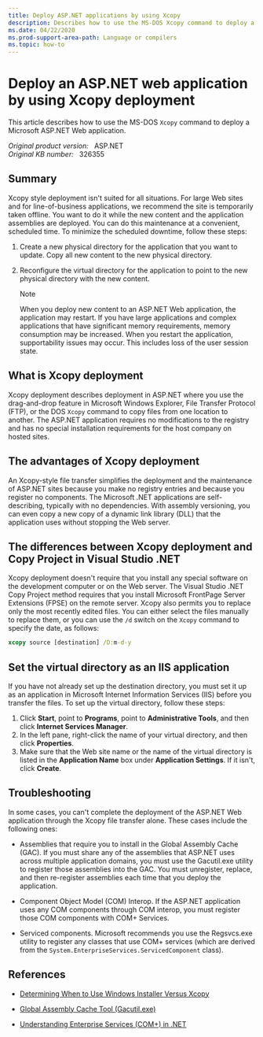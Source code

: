 ```yaml
---
title: Deploy ASP.NET applications by using Xcopy
description: Describes how to use the MS-DOS Xcopy command to deploy a Microsoft ASP.NET Web application.
ms.date: 04/22/2020
ms.prod-support-area-path: Language or compilers
ms.topic: how-to
---
```

# Deploy an ASP.NET web application by using Xcopy deployment  

This article describes how to use the MS-DOS `Xcopy` command to deploy a Microsoft ASP.NET Web application.

_Original product version:_ &nbsp; ASP.NET  
_Original KB number:_ &nbsp; 326355

## Summary

Xcopy style deployment isn't suited for all situations. For large Web sites and for line-of-business applications, we recommend the site is temporarily taken offline. You want to do it while the new content and the application assemblies are deployed. You can do this maintenance at a convenient, scheduled time. To minimize the scheduled downtime, follow these steps:

1. Create a new physical directory for the application that you want to update. Copy all new content to the new physical directory.
2. Reconfigure the virtual directory for the application to point to the new physical directory with the new content.

    > [!NOTE]
    > When you deploy new content to an ASP.NET Web application, the application may restart. If you have large applications and complex applications that have significant memory requirements, memory consumption may be increased. When you restart the application, supportability issues may occur. This includes loss of the user session state.

## What is Xcopy deployment

Xcopy deployment describes deployment in ASP.NET where you use the drag-and-drop feature in Microsoft Windows Explorer, File Transfer Protocol (FTP), or the DOS `Xcopy` command to copy files from one location to another. The ASP.NET application requires no modifications to the registry and has no special installation requirements for the host company on hosted sites.

## The advantages of Xcopy deployment

An Xcopy-style file transfer simplifies the deployment and the maintenance of ASP.NET sites because you make no registry entries and because you register no components. The Microsoft .NET applications are self-describing, typically with no dependencies. With assembly versioning, you can even copy a new copy of a dynamic link library (DLL) that the application uses without stopping the Web server.

## The differences between Xcopy deployment and Copy Project in Visual Studio .NET

Xcopy deployment doesn't require that you install any special software on the development computer or on the Web server. The Visual Studio .NET Copy Project method requires that you install Microsoft FrontPage Server Extensions (FPSE) on the remote server. Xcopy also permits you to replace only the most recently edited files. You can either select the files manually to replace them, or you can use the `/d` switch on the `Xcopy` command to specify the date, as follows:

```cmd
xcopy source [destination] /D:m-d-y
```

## Set the virtual directory as an IIS application

If you have not already set up the destination directory, you must set it up as an application in Microsoft Internet Information Services (IIS) before you transfer the files. To set up the virtual directory, follow these steps:

1. Click **Start**, point to **Programs**, point to **Administrative Tools**, and then click **Internet Services Manager**.
2. In the left pane, right-click the name of your virtual directory, and then click **Properties**.
3. Make sure that the Web site name or the name of the virtual directory is listed in the **Application Name** box under **Application Settings**. If it isn't, click **Create**.

## Troubleshooting

In some cases, you can't complete the deployment of the ASP.NET Web application through the Xcopy file transfer alone. These cases include the following ones:

- Assemblies that require you to install in the Global Assembly Cache (GAC). If you must share any of the assemblies that ASP.NET uses across multiple application domains, you must use the Gacutil.exe utility to register those assemblies into the GAC. You must unregister, replace, and then re-register assemblies each time that you deploy the application.

- Component Object Model (COM) Interop. If the ASP.NET application uses any COM components through COM interop, you must register those COM components with COM+ Services.

- Serviced components. Microsoft recommends you use the Regsvcs.exe utility to register any classes that use COM+ services (which are derived from the `System.EnterpriseServices.ServicedComponent` class).

## References

- [Determining When to Use Windows Installer Versus Xcopy](/previous-versions/dotnet/articles/aa302347(v=msdn.10))

- [Global Assembly Cache Tool (Gacutil.exe)](/previous-versions/dotnet/netframework-2.0/ex0ss12c(v=vs.80))

- [Understanding Enterprise Services (COM+) in .NET](/previous-versions/dotnet/articles/ms973847(v=msdn.10))
